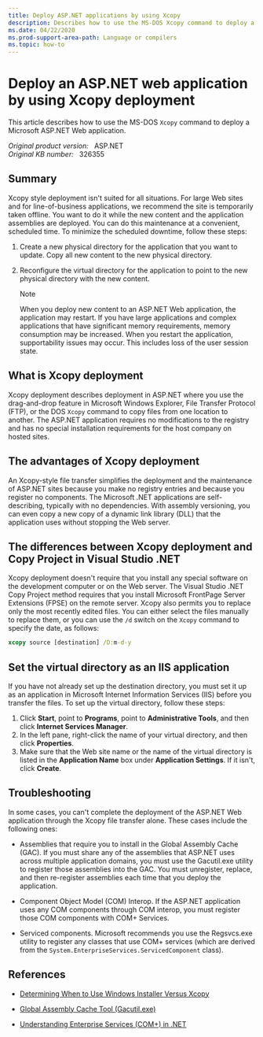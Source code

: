 ```yaml
---
title: Deploy ASP.NET applications by using Xcopy
description: Describes how to use the MS-DOS Xcopy command to deploy a Microsoft ASP.NET Web application.
ms.date: 04/22/2020
ms.prod-support-area-path: Language or compilers
ms.topic: how-to
---
```

# Deploy an ASP.NET web application by using Xcopy deployment  

This article describes how to use the MS-DOS `Xcopy` command to deploy a Microsoft ASP.NET Web application.

_Original product version:_ &nbsp; ASP.NET  
_Original KB number:_ &nbsp; 326355

## Summary

Xcopy style deployment isn't suited for all situations. For large Web sites and for line-of-business applications, we recommend the site is temporarily taken offline. You want to do it while the new content and the application assemblies are deployed. You can do this maintenance at a convenient, scheduled time. To minimize the scheduled downtime, follow these steps:

1. Create a new physical directory for the application that you want to update. Copy all new content to the new physical directory.
2. Reconfigure the virtual directory for the application to point to the new physical directory with the new content.

    > [!NOTE]
    > When you deploy new content to an ASP.NET Web application, the application may restart. If you have large applications and complex applications that have significant memory requirements, memory consumption may be increased. When you restart the application, supportability issues may occur. This includes loss of the user session state.

## What is Xcopy deployment

Xcopy deployment describes deployment in ASP.NET where you use the drag-and-drop feature in Microsoft Windows Explorer, File Transfer Protocol (FTP), or the DOS `Xcopy` command to copy files from one location to another. The ASP.NET application requires no modifications to the registry and has no special installation requirements for the host company on hosted sites.

## The advantages of Xcopy deployment

An Xcopy-style file transfer simplifies the deployment and the maintenance of ASP.NET sites because you make no registry entries and because you register no components. The Microsoft .NET applications are self-describing, typically with no dependencies. With assembly versioning, you can even copy a new copy of a dynamic link library (DLL) that the application uses without stopping the Web server.

## The differences between Xcopy deployment and Copy Project in Visual Studio .NET

Xcopy deployment doesn't require that you install any special software on the development computer or on the Web server. The Visual Studio .NET Copy Project method requires that you install Microsoft FrontPage Server Extensions (FPSE) on the remote server. Xcopy also permits you to replace only the most recently edited files. You can either select the files manually to replace them, or you can use the `/d` switch on the `Xcopy` command to specify the date, as follows:

```cmd
xcopy source [destination] /D:m-d-y
```

## Set the virtual directory as an IIS application

If you have not already set up the destination directory, you must set it up as an application in Microsoft Internet Information Services (IIS) before you transfer the files. To set up the virtual directory, follow these steps:

1. Click **Start**, point to **Programs**, point to **Administrative Tools**, and then click **Internet Services Manager**.
2. In the left pane, right-click the name of your virtual directory, and then click **Properties**.
3. Make sure that the Web site name or the name of the virtual directory is listed in the **Application Name** box under **Application Settings**. If it isn't, click **Create**.

## Troubleshooting

In some cases, you can't complete the deployment of the ASP.NET Web application through the Xcopy file transfer alone. These cases include the following ones:

- Assemblies that require you to install in the Global Assembly Cache (GAC). If you must share any of the assemblies that ASP.NET uses across multiple application domains, you must use the Gacutil.exe utility to register those assemblies into the GAC. You must unregister, replace, and then re-register assemblies each time that you deploy the application.

- Component Object Model (COM) Interop. If the ASP.NET application uses any COM components through COM interop, you must register those COM components with COM+ Services.

- Serviced components. Microsoft recommends you use the Regsvcs.exe utility to register any classes that use COM+ services (which are derived from the `System.EnterpriseServices.ServicedComponent` class).

## References

- [Determining When to Use Windows Installer Versus Xcopy](/previous-versions/dotnet/articles/aa302347(v=msdn.10))

- [Global Assembly Cache Tool (Gacutil.exe)](/previous-versions/dotnet/netframework-2.0/ex0ss12c(v=vs.80))

- [Understanding Enterprise Services (COM+) in .NET](/previous-versions/dotnet/articles/ms973847(v=msdn.10))
